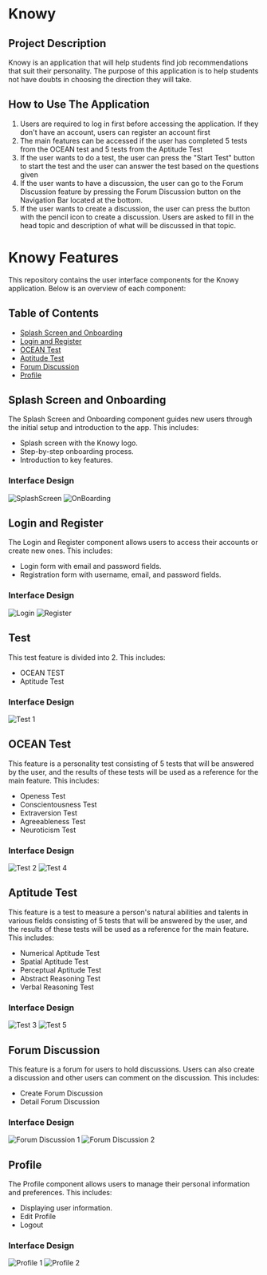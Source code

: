 # Knowy

## Project Description

Knowy is an application that will help students find job recommendations that suit their personality. The purpose of this application is to help students not have doubts in choosing the direction they will take.

## How to Use The Application

1. Users are required to log in first before accessing the application. If they don't have an account, users can register an account first
2. The main features can be accessed if the user has completed 5 tests from the OCEAN test and 5 tests from the Aptitude Test
3. If the user wants to do a test, the user can press the "Start Test" button to start the test and the user can answer the test based on the questions given
4. If the user wants to have a discussion, the user can go to the Forum Discussion feature by pressing the Forum Discussion button on the Navigation Bar located at the bottom.
5. If the user wants to create a discussion, the user can press the button with the pencil icon to create a discussion. Users are asked to fill in the head topic and description of what will be discussed in that topic.

# Knowy Features

This repository contains the user interface components for the Knowy application. Below is an overview of each component:

## Table of Contents

- [Splash Screen and Onboarding](#splash-screen-and-onboarding)
- [Login and Register](#login-and-register)
- [OCEAN Test](#ocean-test)
- [Aptitude Test](#aptitude-test)
- [Forum Discussion](#forum-discussion)
- [Profile](#profile)

## Splash Screen and Onboarding

The Splash Screen and Onboarding component guides new users through the initial setup and introduction to the app. This includes:

- Splash screen with the Knowy logo.
- Step-by-step onboarding process.
- Introduction to key features.

### Interface Design

![SplashScreen](https://github.com/Capstone-project-Knowy/KnowyApp/assets/116048191/7e388ce3-a703-4b30-bc95-ee774c45005b) ![OnBoarding](https://github.com/Capstone-project-Knowy/KnowyApp/assets/116048191/23119f14-69e5-408f-ab3c-015975eb9563)




## Login and Register

The Login and Register component allows users to access their accounts or create new ones. This includes:

- Login form with email and password fields.
- Registration form with username, email, and password fields.

### Interface Design

![Login](https://github.com/Capstone-project-Knowy/KnowyApp/assets/116048191/c47fb700-ee5e-4b4d-80c9-b2dc4a97ec32) ![Register](https://github.com/Capstone-project-Knowy/KnowyApp/assets/116048191/c9f1ef2e-33f0-4317-9fed-27a339ddc433)


## Test

This test feature is divided into 2. This includes:

- OCEAN TEST
- Aptitude Test

### Interface Design

![Test 1](https://github.com/Capstone-project-Knowy/KnowyApp/assets/116048191/fbc8b792-dd3e-4ab3-86fb-e4d289c6f09d)


## OCEAN Test 

This feature is a personality test consisting of 5 tests that will be answered by the user, and the results of these tests will be used as a reference for the main feature. This includes:

- Openess Test
- Conscientousness Test
- Extraversion Test
- Agreeableness Test
- Neuroticism Test

### Interface Design

![Test 2](https://github.com/Capstone-project-Knowy/KnowyApp/assets/116048191/b3ef7e25-b729-430b-9394-f133ca2e6836) ![Test 4](https://github.com/Capstone-project-Knowy/KnowyApp/assets/116048191/9db636ce-3efe-4b30-85f8-186888769860)


## Aptitude Test

This feature is a test to measure a person's natural abilities and talents in various fields consisting of 5 tests that will be answered by the user, and the results of these tests will be used as a reference for the main feature. This includes:

- Numerical Aptitude Test
- Spatial Aptitude Test
- Perceptual Aptitude Test
- Abstract Reasoning Test
- Verbal Reasoning Test

### Interface Design

![Test 3](https://github.com/Capstone-project-Knowy/KnowyApp/assets/116048191/e2938cc0-5ed6-4d3b-ab2d-bc48f4f50b61) ![Test 5](https://github.com/Capstone-project-Knowy/KnowyApp/assets/116048191/cf13a07d-f2c0-464e-b13e-9c8ae1ce0ecc)


## Forum Discussion

This feature is a forum for users to hold discussions. Users can also create a discussion and other users can comment on the discussion. This includes:

- Create Forum Discussion
- Detail Forum Discussion

### Interface Design

![Forum Discussion 1](https://github.com/Capstone-project-Knowy/KnowyApp/assets/116048191/eadc82bb-5582-4f90-8fb9-102e73d5b3ef) ![Forum Discussion 2](https://github.com/Capstone-project-Knowy/KnowyApp/assets/116048191/973385ea-113b-4e4b-9652-eb25b607f811)

## Profile

The Profile component allows users to manage their personal information and preferences. This includes:

- Displaying user information.
- Edit Profile
- Logout

### Interface Design

![Profile 1](https://github.com/Capstone-project-Knowy/KnowyApp/assets/116048191/309ab63e-1741-42e2-8a81-73180840dbd1) ![Profile 2](https://github.com/Capstone-project-Knowy/KnowyApp/assets/116048191/f31d2fa3-aa64-425f-aaf7-d6b5f3a6afd0)





